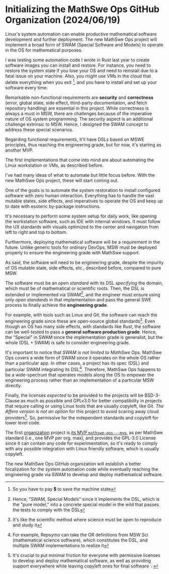 <!-- Copyright (c) 2024 Tobias Briones. All rights reserved. -->
<!-- SPDX-License-Identifier: CC-BY-4.0 -->
<!-- This file is part of https://github.com/tobiasbriones/blog -->

# Initializing the MathSwe Ops GitHub Organization (2024/06/19)

Linux's system automation can enable productive mathematical software
development and further deployment. The new MathSwe Ops project will implement a
broad form of SWAM (Special Software and Models) to operate in the OS for
mathematical purposes.

I was testing some automation code I wrote in Rust last year to create software
images you can install and restore. For instance, you need to restore the system
state if you lose your OS and need to reinstall due to a fatal issue on your
machine. Also, you might use VMs in the cloud that delete everything when you
exit [^1], and you have to install and set up your software every time.

[^1]: So you have to pay 💲 to save the machine state

Remarkable non-functional requirements are **security** and
**correctness** (error, global state, side effect, third-party documentation,
and fetch repository handling) are essential in this project. While correctness
is always a must in MSW, there are challenges because of the imperative nature
of OS system programming. The security aspect is an additional challenge
extrinsic to MSW. Hence, I designed the SWAM concept to address these special
scenarios.

Regarding functional requirements, it'll have DSLs based on MSWE principles,
thus reaching the engineering grade, but for now, it's starting as another MVP.

The first implementations that come into mind are about automating the Linux
workstation or VMs, as described before.

I've had many ideas of what to automate but little focus before. With the new
MathSwe Ops project, these will start coming out.

One of the goals is to automate the system restoration to install configured
software with zero human interaction. Everything has to handle the vast mutable
states, side effects, and imperatives to operate the OS and keep up to date with
esoteric by-package instructions.

It's necessary to perform some system setup for daily work, like opening the
workstation software, such as IDE with internal windows. It must follow the UX
standards with visuals optimized to the center and navigation from left to right
and top to bottom.

Furthermore, deploying mathematical software will be a requirement in the
future. Unlike generic tools for ordinary DevOps, MSW must be deployed
properly to ensure the engineering grade with MathSwe support.

As said, the software will need to be engineering grade, despite the impurity
of OS mutable state, side effects, etc., described before, compared to pure MSW.

The software must be an *open standard* with its DSL *specifying*
the domain, which must be of mathematical or scientific roots. Then, the DSL is
extended or implemented via SWAM[^2], and the engineer must ensure using only
*open standards* in that implementation and pass the general SWE process to
finally achieve the **engineering grade**.

[^2]: Hence, "SWAM, Special Models" since it implements the DSL, which is the
    "pure model," into a concrete special model in the wild that passes the
    tests to comply with the DSL

For example, with tools such as Linux and Git, the software can reach the
engineering grade since these are open-source global standards[^3]. Even though
an OS has many side effects, with standards like Rust, the software can be
well-tested to pass a **general software production grade**. Hence, the
"Special" in SWAM since the implementation grade is generalist, but the whole
(DSL + SWAM) is safe to consider engineering grade.

[^3]: It's like the scientific method where science must be open to reproduce
    and study it

It's important to notice that *SWAM is not limited to MathSwe Ops*. MathSwe Ops
covers a wide form of SWAM since it operates on the whole OS rather than a
particular app. In other cases, a project has its spec
(DSL) and particular SWAM integrating its DSL[^4]. Therefore, MathSwe Ops
happens to be a wide-spectrum that operates models along the OS to empower the
engineering process rather than an implementation of a particular MSW directly.

[^4]: For example, Repsymo can take the OR definitions from MSW Sci
    (mathematical science software), which constitutes the DSL, and multiple
    SWAM implementations to realize it

Finally, the licenses *expected* to be provided to the projects will be
BSD-3-Clause as much as possible and GPLv3.0 for better compatibility in
projects that require calling or using Linux tools that are usually copyleft,
like Git. *The Affero version is not an option* for this project to avoid
scaring away cloud providers[^5]. So, permissive for the independent standards
and copyleft for lower level code.

[^5]: It's crucial to put minimal friction for everyone with permissive
    licenses to develop and deploy mathematical software, as well as providing
    support everywhere while leaving copyleft ones for final software 💡

The first [organization](https://github.com/mathswe-ops) project
is [its MVP `mathswe-ops---mvp`](https://github.com/mathswe-ops/mathswe-ops---mvp),
as per MathSwe standard (i.e., one MVP per org. max), and provides the GPL-3.0
License since it can contain any code for experimentation, so it's ready to
comply with any possible integration with Linux friendly software, which is
usually copyleft.

The new MathSwe Ops GitHub organization will establish a better focalization for
the system automation code while eventually reaching the engineering grade via
SWAM to develop and deploy mathematical software.
